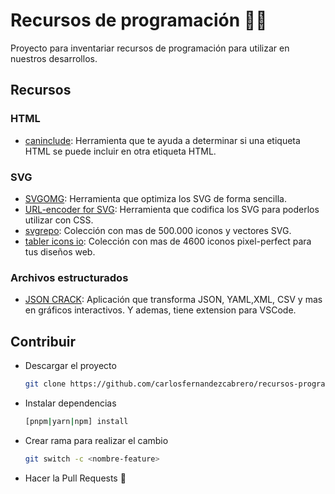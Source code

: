 # Recursos de programación 🧑‍💻

Proyecto para inventariar recursos de programación para utilizar en nuestros desarrollos.

## Recursos

### HTML

* [caninclude](https://caninclude.glitch.me/): Herramienta que te ayuda a determinar si una etiqueta HTML se puede incluir en otra etiqueta HTML.

### SVG

* [SVGOMG](https://jakearchibald.github.io/svgomg/): Herramienta que optimiza los SVG de forma sencilla.
* [URL-encoder for SVG](https://yoksel.github.io/url-encoder/): Herramienta que codifica los SVG para poderlos utilizar con CSS.
* [svgrepo](https://www.svgrepo.com/): Colección con mas de 500.000 iconos y vectores SVG.
* [tabler icons io](https://tabler-icons.io/): Colección con mas de 4600 iconos pixel-perfect para tus diseños web.

### Archivos estructurados

* [JSON CRACK](https://jsoncrack.com/): Aplicación que transforma JSON, YAML,XML, CSV y mas en gráficos interactivos. Y ademas, tiene extension para VSCode.

## Contribuir

* Descargar el proyecto

    ``` bash
    git clone https://github.com/carlosfernandezcabrero/recursos-programacion.git
    ```

* Instalar dependencias

    ``` bash
    [pnpm|yarn|npm] install
    ```

* Crear rama para realizar el cambio

    ``` bash
    git switch -c <nombre-feature>
    ```

* Hacer la Pull Requests 🚀

